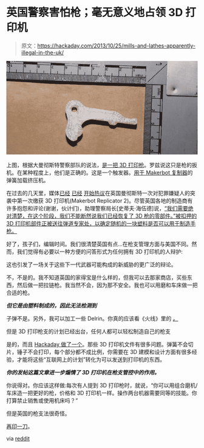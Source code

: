 # 英国警察害怕枪；毫无意义地占领 3D 打印机

> 原文：<https://hackaday.com/2013/10/25/mills-and-lathes-apparently-illegal-in-the-uk/>

![quoteGUNquote](img/fa1e2ee2483e359e59a06bc94091bcdc.png)

上图，根据大曼彻斯特警察部队的说法，[是一把 3D 打印枪](http://www.independent.co.uk/news/uk/crime/police-seize-uks-first-3d-printed-gun-parts-8902514.html)。罗兹说这只是枪的扳机。在某种程度上，他们是正确的。这是一个触发器。[用于 Makerbot 复制器](http://www.thingiverse.com/thing:53125)的弹簧加载挤压机。

在过去的几天里，媒体[已经](http://www.independent.co.uk/news/uk/crime/police-seize-uks-first-3d-printed-gun-parts-8902514.html) [已经](http://www.cnn.com/2013/10/25/world/europe/uk-police-3d-printer-gun/) [开始热议](http://news.yahoo.com/uk-police-seize-parts-3d-printed-gun-093313332.html)在英国曼彻斯特一次对犯罪嫌疑人的突袭中第一次缴获 3D 打印机(Makerbot Replicator 2)。尽管英国各地的制造商有许多抱怨和评论(谢谢，伙计们)，助理警察局长[史蒂夫·海伍德]说，[“我们需要绝对清楚，在这个阶段，我们不能断然说我们已经恢复了 3D 枪的零部件。”被扣押的 3D 打印机部件正被送往弹道专家处，以确定随机的一块塑料是否可以用于制造手枪。](http://www.gmp.police.uk/Content/WebsitePages/32936B600DBD980980257C0F003DEEFC?OpenDocument)

好了，孩子们，编辑时间。我们很清楚英国有点…在枪支管理方面与美国不同。然而，我们觉得有必要以一种方便的问答形式为任何拥有 3D 打印机的人辩护:

这也引发了一场关于这些下一代武器可能构成的新威胁的更广泛的辩论。

不，不是的。我不知道英国的家得宝是什么样的，但我可以去那家商店，买些东西，然后做一把拉链枪。我当然不会，因为那不安全。我也可以用磨和车床做一把合适的枪。

***但它是由塑料制成的，因此无法检测到***

子弹不是。另外，我可以加工一些 Delrin。你真的应该看《火线》里的 *[。](http://www.imdb.com/title/tt0107206/?ref_=nm_flmg_act_10)* 

但是 3D 打印枪支的计划已经出台，任何人都可以轻松制造自己的枪支

是的，而且 [Hackaday 做了一个](http://hackaday.com/2013/05/16/timelapse-of-the-3d-printed-gun-being-printed/)。那些 3D 打印机文件有很多问题。弹簧不会切片，锤子不会打印，每个部分都不成比例，你需要在 3D 建模和设计方面有很多经验，才能将这些“互联网上的计划”转化为可以发送到打印机的东西。

***你的发帖这篇文章进一步煽情了 3D 打印机在枪支管控中的作用。***

你说得对。你应该这样做:每次有人提到 3D 打印枪时，就说，“你可以用组合磨机/车床造一把更好的枪，价格和 3D 打印机一样。操作两台机器需要同等的技能。你打算禁止销售或使用机床吗？”

但是英国的枪支法很奇怪。

[再印一刀](http://www.youtube.com/watch?v=-4FBpN_vjoM)。

via [reddit](http://www.reddit.com/r/3Dprinting/comments/1p7562/3d_printed_gun_seized_in_manchester_nope/)